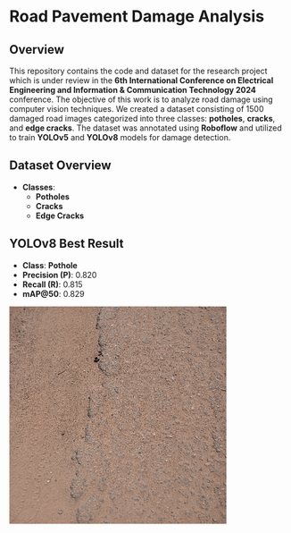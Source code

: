 # Road Pavement Damage Analysis

## Overview

This repository contains the code and dataset for the research project which is under review in the **6th International Conference on Electrical Engineering and Information & Communication Technology 2024** conference. The objective of this work is to analyze road damage using computer vision techniques. We created a dataset consisting of 1500 damaged road images categorized into three classes: **potholes**, **cracks**, and **edge cracks**. The dataset was annotated using **Roboflow** and utilized to train **YOLOv5** and **YOLOv8** models for damage detection.

## Dataset Overview

- **Classes**:
  - **Potholes**
  - **Cracks**
  - **Edge Cracks**


## YOLOv8 Best Result

- **Class**: **Pothole**
- **Precision (P)**: 0.820
- **Recall (R)**: 0.815
- **mAP@50**: 0.829

![Output Animation](output.gif)
